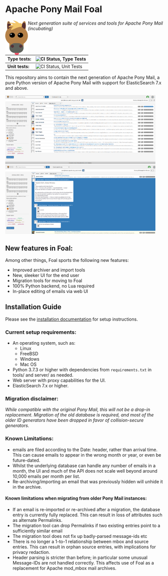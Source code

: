 # Apache Pony Mail Foal
<img src="https://github.com/apache/incubator-ponymail-foal/blob/master/webui/images/foal.png" width="72" align="left"/>

_Next generation suite of services and tools for Apache Pony Mail (incubating)_

| Type tests: | ![CI Status, Type Tests](https://img.shields.io/github/workflow/status/apache/incubator-ponymail-foal/Foal%20Type%20Tests?style=plastic) |
|-----|-------|
| **Unit tests:** | ![CI Status, Unit Tests](https://img.shields.io/github/workflow/status/apache/incubator-ponymail-foal/Unit%20Tests?style=plastic) |


This repository aims to contain the next generation of Apache Pony Mail,
a pure Python version of Apache Pony Mail with support for ElasticSearch 
7.x and above.

<img src="https://github.com/apache/incubator-ponymail-foal/blob/master/webui/images/foal-demo1.png" style="width: 95%"/>

<img src="https://github.com/apache/incubator-ponymail-foal/blob/master/webui/images/foal-demo2.png" style="width: 95%"/>


## New features in Foal:
Among other things, Foal sports the following new features:

* Improved archiver and import tools
* New, sleeker UI for the end user
* Migration tools for moving to Foal
* 100% Python backend, no Lua required
* In-place editing of emails via web UI

## Installation Guide
Please see the [installation documentation](INSTALL.md) for setup instructions.

### Current setup requirements:

* An operating system, such as:
  * Linux
  * FreeBSD
  * Windows
  * Mac OS
* Python 3.7.3 or higher with dependencies from `requirements.txt` in tools/ and server/ as needed.
* Web server with proxy capabilities for the UI.
* ElasticSearch 7.x or higher.


### Migration disclaimer:
_While compatible with the original Pony Mail, this will not be a drop-in replacement.
Migration of the old database is required, and most of the older ID generators have 
been dropped in favor of collision-secure generators._

### Known Limitations:
* emails are filed according to the Date: header, rather than arrival time.
 This can cause emails to appear in the wrong month or year, or even be future-dated.
* Whilst the underlying database can handle any number of emails in a month,
 the UI and much of the API does not scale well beyond around 10,000 emails per month per list.
* Re-archiving/importing an email that was previously hidden will unhide it in the archive.

#### Known limitations when migrating from older Pony Mail instances:
* If an email is re-imported or re-archived after a migration, the database entry is currently fully replaced.
  This can result in loss of attributes such as alternate Permalinks.
* The migration tool can drop Permalinks if two existing entries point to a sufficiently similar email
* The migration tool does not fix up badly-parsed message-ids etc
* There is no longer a 1-to-1 relationship between mbox and source entries.
  This can result in orphan source entries, with implications for privacy redaction.
* Header parsing is stricter than before; in particular some unusual Message-IDs are not handled correctly.
  This affects use of Foal as a replacement for Apache mod_mbox mail archives.
